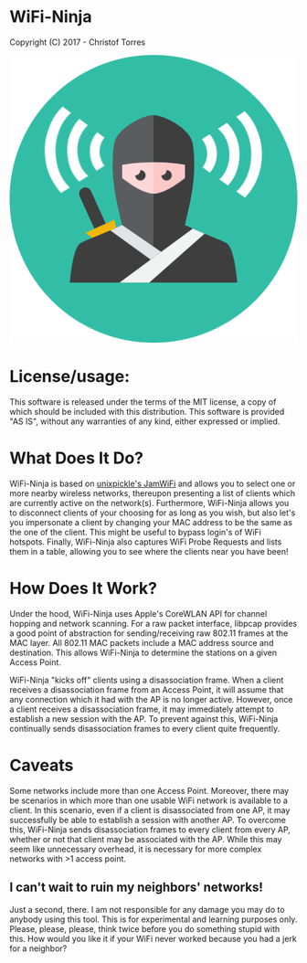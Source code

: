 
# WiFi-Ninja
Copyright (C) 2017 - Christof Torres

![WiFi-Ninja-Logo](https://raw.githubusercontent.com/christoftorres/WiFi-Ninja/master/WiFi-Ninja/Images.xcassets/AppIcon.appiconset/Ninja-icon.png?raw=true "WiFi-Ninja-Logo")

License/usage:
=========================
This software is released under the terms of the MIT license, a copy
of which should be included with this distribution.
This software is provided "AS IS", without any warranties of any kind,
either expressed or implied.

What Does It Do?
================

WiFi-Ninja is based on [unixpickle's JamWiFi](https://github.com/unixpickle/JamWiFi) and allows you to select one or more nearby wireless networks, thereupon presenting a list of clients which are currently active on the network(s). Furthermore, WiFi-Ninja allows you to disconnect clients of your choosing for as long as you wish, but also let's you impersonate a client by changing your MAC address to be the same as the one of the client. This might be useful to bypass login's of WiFi hotspots. Finally, WiFi-Ninja also captures WiFi Probe Requests and lists them in a table, allowing you to see where the clients near you have been!

How Does It Work?
=================

Under the hood, WiFi-Ninja uses Apple's CoreWLAN API for channel hopping and network scanning. For a raw packet interface, libpcap provides a good point of abstraction for sending/receiving raw 802.11 frames at the MAC layer. All 802.11 MAC packets include a MAC address source and destination. This allows WiFi-Ninja to determine the stations on a given Access Point.

WiFi-Ninja "kicks off" clients using a disassociation frame. When a client receives a disassociation frame from an Access Point, it will assume that any connection which it had with the AP is no longer active. However, once a client receives a disassociation frame, it may immediately attempt to establish a new session with the AP. To prevent against this, WiFi-Ninja continually sends disassociation frames to every client quite frequently.

Caveats
=======

Some networks include more than one Access Point. Moreover, there may be scenarios in which more than one usable WiFi network is available to a client. In this scenario, even if a client is disassociated from one AP, it may successfully be able to establish a session with another AP. To overcome this, WiFi-Ninja sends disassociation frames to every client from every AP, whether or not that client may be associated with the AP. While this may seem like unnecessary overhead, it is necessary for more complex networks with >1 access point.

I can't wait to ruin my neighbors' networks!
--------------------------------------------

Just a second, there. I am not responsible for any damage you may do to anybody using this tool. This is for experimental and learning purposes only. Please, please, please, think twice before you do something stupid with this. How would you like it if your WiFi never worked because you had a jerk for a neighbor?

